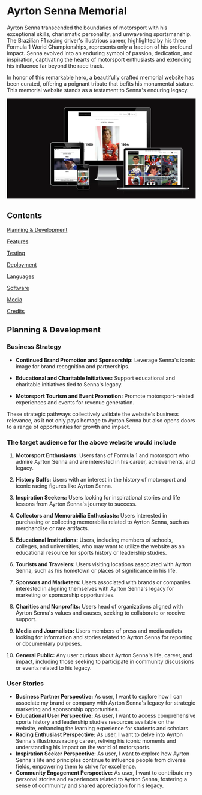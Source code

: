 # Ayrton Senna Memorial

Ayrton Senna transcended the boundaries of motorsport with his exceptional skills, charismatic personality, and unwavering sportsmanship. The Brazilian F1 racing driver's illustrious career, highlighted by his three Formula 1 World Championships, represents only a fraction of his profound impact. Senna evolved into an enduring symbol of passion, dedication, and inspiration, captivating the hearts of motorsport enthusiasts and extending his influence far beyond the race track.

In honor of this remarkable hero, a beautifully crafted memorial website has been curated, offering a poignant tribute that befits his monumental stature. This memorial website stands as a testament to Senna's enduring legacy.

<img src="assets/images/readme/memorial-breakpoints.webp">

## Contents

[Planning & Development](https://github.com/mistersouza/ayrton-senna#planning--development)

[Features](https://github.com/mistersouza/ayrton-senna/README.md#feature)

[Testing](https://github.com/mistersouza/ayrton-senna/README.md/#testing)

[Deployment](https://github.com/mistersouza/ayrton-senna/README.md#deployment)

[Languages](https://github.com/mistersouza/ayrton-senna/README.md#languages)

[Software](https://github.com/mistersouza/ayrton-senna/README.md#software)

[Media](https://github.com/mistersouza/ayrton-senna/README.md#media)

[Credits](https://github.com/mistersouza/ayrton-senna/README.md#credits)

## Planning & Development

### Business Strategy

+ __Continued Brand Promotion and Sponsorship:__ Leverage Senna's iconic image for brand recognition and partnerships.

+ __Educational and Charitable Initiatives:__ Support educational and charitable initiatives tied to Senna's legacy.

+ __Motorsport Tourism and Event Promotion:__ Promote motorsport-related experiences and events for revenue generation.

These strategic pathways collectively validate the website's business relevance, as it not only pays homage to Ayrton Senna but also opens doors to a range of opportunities for growth and impact.

### The target audience for the above website would include

1. __Motorsport Enthusiasts:__ Users fans of Formula 1 and motorsport who admire Ayrton Senna and are interested in his career, achievements, and legacy.

2. __History Buffs:__ Users with an interest in the history of motorsport and iconic racing figures like Ayrton Senna.

3. __Inspiration Seekers:__ Users looking for inspirational stories and life lessons from Ayrton Senna's journey to success.

4. __Collectors and Memorabilia Enthusiasts:__ Users interested in purchasing or collecting memorabilia related to Ayrton Senna, such as merchandise or rare artifacts.

5. __Educational Institutions:__ Users, including members of schools, colleges, and universities, who may want to utilize the website as an educational resource for sports history or leadership studies.

6. __Tourists and Travelers:__ Users visiting locations associated with Ayrton Senna, such as his hometown or places of significance in his life.

7. __Sponsors and Marketers:__ Users associated with brands or companies interested in aligning themselves with Ayrton Senna's legacy for marketing or sponsorship opportunities.

8. __Charities and Nonprofits:__ Users head of organizations aligned with Ayrton Senna's values and causes, seeking to collaborate or receive support.

9. __Media and Journalists:__ Users members of press and media outlets looking for information and stories related to Ayrton Senna for reporting or documentary purposes.

10. __General Public:__ Any user curious about Ayrton Senna's life, career, and impact, including those seeking to participate in community discussions or events related to his legacy.

### User Stories

+ __Business Partner Perspective:__ As user, I want to explore how I can associate my brand or company with Ayrton Senna's legacy for strategic marketing and sponsorship opportunities.
+ __Educational User Perspective:__ As user, I want to access comprehensive sports history and leadership studies resources available on the website, enhancing the learning experience for students and scholars.
+ __Racing Enthusiast Perspective:__ As user, I want to delve into Ayrton Senna's illustrious racing career, reliving his iconic moments and understanding his impact on the world of motorsports.
+ __Inspiration Seeker Perspective:__ As user, I want to explore how Ayrton Senna's life and principles continue to influence people from diverse fields, empowering them to strive for excellence.
+ __Community Engagement Perspective:__ As user, I want to contribute my personal stories and experiences related to Ayrton Senna, fostering a sense of community and shared appreciation for his legacy.
